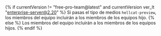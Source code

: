 {% if currentVersion != "free-pro-team@latest" and currentVersion ver_lt "enterprise-server@2.20" %}
Si pasas el tipo de medios `hellcat-preview`, los miembros del equipo incluirán a los miembros de los equipos hijo.
{% else %}
Los miembros del equipo incluirán a los miembros de los equipos hijos.
{% endif %}
